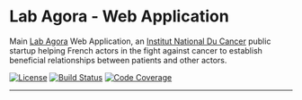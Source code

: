 # Lab Agora - Web Application

Main [Lab Agora][lnk-lab-agora] Web Application, an [Institut National Du Cancer][lnk-inca] public startup helping
French actors in the fight against cancer to establish beneficial relationships between patients and other actors.

[![License][img-license]][lnk-license]
[![Build Status][img-github]][lnk-github]
[![Code Coverage][img-codecov]][lnk-codecov]

---

[img-codecov]: https://img.shields.io/codecov/c/github/betagouv/inca-app/main?style=flat-square
[img-github]:
  https://img.shields.io/github/workflow/status/betagouv/inca-app/Test%20&%20Release/main?style=flat-square
[img-license]: https://img.shields.io/github/license/betagouv/inca-app?style=flat-square

[lnk-codecov]: https://codecov.io/gh/betagouv/inca-app/branch/main
[lnk-inca]: https://www.e-cancer.fr
[lnk-github]: https://github.com/betagouv/inca-app/actions?query=branch%3Amain++
[lnk-lab-agora]: https://lab-agora.softr.app
[lnk-license]: https://github.com/betagouv/inca-app/blob/main/LICENSE
